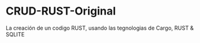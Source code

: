 # CRUD-RUST-Original
La creación de un codigo RUST, usando las tegnologias de Cargo, RUST &amp; SQLITE

